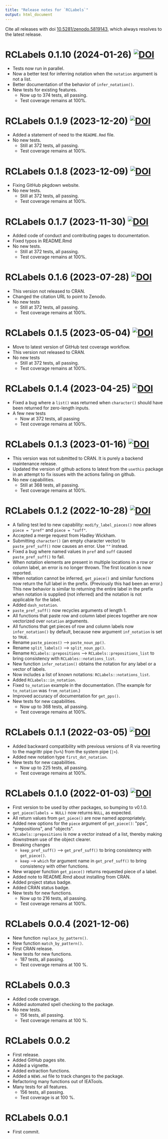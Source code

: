 ```yaml
---
title: "Release notes for `RCLabels`" 
output: html_document
---
```


Cite all releases with doi [10.5281/zenodo.5819143](https://doi.org/10.5281/zenodo.5819143), 
which always resolves to the latest release.


# RCLabels 0.1.10 (2024-01-26) [![DOI](https://zenodo.org/badge/DOI/10.5281/zenodo.10583900.svg)](https://doi.org/10.5281/zenodo.10583900)

* Tests now run in parallel.
* Now a better test for inferring notation when the `notation` argument
  is not a list.
* Better documentation of the behavior of `infer_notation()`.
* New tests for existing features.
    * Now up to 374 tests, all passing.
    * Test coverage remains at 100%.


# RCLabels 0.1.9 (2023-12-20) [![DOI](https://zenodo.org/badge/DOI/10.5281/zenodo.10418779.svg)](https://doi.org/10.5281/zenodo.10418779)

* Added a statement of need to the `README.Rmd` file.
* No new tests.
    * Still at 372 tests, all passing.
    * Test coverage remains at 100%.


# RCLabels 0.1.8 (2023-12-09) [![DOI](https://zenodo.org/badge/DOI/10.5281/zenodo.10340402.svg)](https://doi.org/10.5281/zenodo.10340402)

* Fixing GitHub pkgdown website.
* No new tests.
    * Still at 372 tests, all passing.
    * Test coverage remains at 100%.


# RCLabels 0.1.7 (2023-11-30) [![DOI](https://zenodo.org/badge/DOI/10.5281/zenodo.10247245.svg)](https://doi.org/10.5281/zenodo.10247245)

* Added code of conduct and contributing pages to documentation.
* Fixed typos in README.Rmd
* No new tests.
    * Still at 372 tests, all passing.
    * Test coverage remains at 100%.


# RCLabels 0.1.6 (2023-07-28) [![DOI](https://zenodo.org/badge/DOI/10.5281/zenodo.8193819.svg)](https://doi.org/10.5281/zenodo.8193819)

* This version not released to CRAN.
* Changed the citation URL to point to Zenodo.
* No new tests
    * Still at 372 tests, all passing.
    * Test coverage remains at 100%.


# RCLabels 0.1.5 (2023-05-04) [![DOI](https://zenodo.org/badge/DOI/10.5281/zenodo.7896903.svg)](https://doi.org/10.5281/zenodo.7896903)

* Move to latest version of GitHub test coverage workflow.
* This version not released to CRAN.
* No new tests
    * Still at 372 tests, all passing.
    * Test coverage remains at 100%.


# RCLabels 0.1.4 (2023-04-25) [![DOI](https://zenodo.org/badge/DOI/10.5281/zenodo.7863791.svg)](https://doi.org/10.5281/zenodo.7863791)

* Fixed a bug where a `list()` was returned when
  `character()` should have been returned
  for zero-length inputs.
* A few new tests
    * Now at 372 tests, all passing
    * Test coverage remains at 100%.


# RCLabels 0.1.3 (2023-01-16) [![DOI](https://zenodo.org/badge/DOI/10.5281/zenodo.7541413.svg)](https://doi.org/10.5281/zenodo.7541413)

* This version was not submitted to CRAN.
  It is purely a backend maintenance release.
* Updated the version of github actions to latest from the `usethis` package
  in an attempt to fix issues with the actions failing on github.
* No new capabilities.
    * Still at 368 tests, all passing.
    * Test coverage remains at 100%.


# RCLabels 0.1.2 (2022-10-28) [![DOI](https://zenodo.org/badge/429532436.svg)](https://zenodo.org/badge/latestdoi/429532436)

* A failing test led to new capability:
  `modify_label_pieces()` now allows 
  `piece = "pref"` and `piece = "suff"`.
* Accepted a merge request from Hadley Wickham.
* Submitting `character()` (an empty character vector)
  to `paste_pref_suff()` now causes an error.
  Use `""` instead.
* Fixed a bug where named values in `pref` and `suff`
  caused `paste_pref_suff()` to fail. 
* When notation elements are present in multiple
  locations in a row or column label,
  an error is no longer thrown. 
  The first location is now reported.
* When notation cannot be inferred, 
  `get_piece()` and similar functions
  now return the full label in the prefix. 
  (Previously this had been an error.)
  This new behavior is similar to 
  returning the entire label in the prefix
  when notation is supplied (not inferred) and 
  the notation is not applicable for the label.
* Added `dash_notation`.
* `paste_pref_suff()` now recycles arguments of length 1.
* All functions that paste row and column label pieces together
  are now vectorized over `notation` arguments.
* All functions that get pieces of row and column labels
  now `infer_notation()` by default, 
  because new argument `inf_notation` is set to `TRUE`.
* Rename `paste_pieces()` --> `paste_noun_pp()`.
* Rename `split_labels()` --> `split_noun_pp()`.
* Rename `RCLabels::prepositions` --> `RCLabels::prepositions_list`
  to bring consistency with `RCLables::notations_list`.
* New function `infer_notation()` obtains the notation 
  for any label or a vector of labels.
* Now includes a list of known notations: `RCLabels::notations_list`.
* Added `RCLabels::in_notation`.
* Fixed `to_notation` example in the documentation.
  (The example for `to_notation` was `from_notation`.)
* Improved accuracy of documentation for `get_pps()`.
* New tests for new capabilities.
    * Now up to 368 tests, all passing.
    * Test coverage remains at 100%.


# RCLabels 0.1.1 (2022-03-05) [![DOI](https://zenodo.org/badge/DOI/10.5281/zenodo.6331050.svg)](https://doi.org/10.5281/zenodo.6331050)

* Added backward compatibility with previous versions of R
  via reverting to the magrittr pipe (`%>%`) from the system pipe (`|>`).
* Added new notation type `first_dot_notation`.
* New tests for new capabilities.
    * Now up to 225 tests, all passing.
    * Test coverage remains at 100%.


# RCLabels 0.1.0 (2022-01-03) [![DOI](https://zenodo.org/badge/DOI/10.5281/zenodo.5819144.svg)](https://doi.org/10.5281/zenodo.5819144)

* First version to be used by other packages, so bumping to v0.1.0.
* `get_piece(labels = NULL)` now returns `NULL`, as expected.
* All return values from `get_piece()` are now named appropriately.
* Added new options for the `piece` argument of `get_piece()`: "pps", 
  "prepositions", and "objects".
* `RCLabels::prepositions` is now a vector instead of a list,
  thereby making downstream use of the object clearer.
* Breaking changes
    - `keep_pref_suff()` --> `get_pref_suff()` to bring consistency with `get_piece()`.
    - `keep` --> `which` for argument name in `get_pref_suff()`
      to bring consistency with other functions.
* New wrapper function `get_piece()` returns requested piece of a label.
* Added note to README.Rmd about installing from CRAN.
* Added project status badge.
* Added CRAN status badge.
* New tests for new functions.
    * Now up to 216 tests, all passing.
    * Test coverage remains at 100%.


# RCLabels 0.0.4 (2021-12-06)

* New function `replace_by_pattern()`.
* New function `match_by_pattern()`.
* First CRAN release.
* New tests for new functions.
    * 187 tests, all passing.
    * Test coverage remains at 100 %.


# RCLabels 0.0.3

* Added code coverage.
* Added automated spell checking to the package.
* No new tests.
    * 156 tests, all passing.
    * Test coverage remains at 100 %.


# RCLabels 0.0.2

* First release.
* Added GitHub pages site.
* Added a vignette.
* Added extraction functions. 
* Added a `NEWS.md` file to track changes to the package.
* Refactoring many functions out of IEATools.
* Many tests for all features.
    * 156 tests, all passing.
    * Test coverage is at 100 %.


# RCLabels 0.0.1

* First commit.
